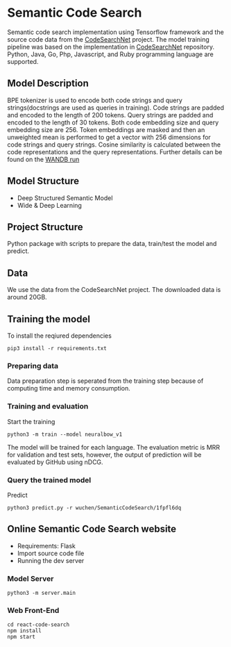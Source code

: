 # Semantic Code Search
Semantic code search implementation using Tensorflow framework and the source code data from the [CodeSearchNet]() project. The model training pipeline was based on the implementation in [CodeSearchNet]() repository. Python, Java, Go, Php, Javascript, and Ruby programming language are supported.

## Model Description
BPE tokenizer is used to encode both code strings and query strings(docstrings are used as queries in training). Code strings are padded and encoded to the length of 200 tokens. Query strings are padded and encoded to the length of 30 tokens. Both code embedding size and query embedding size are 256. Token embeddings are masked and then an unweighted mean is performed to get a vector with 256 dimensions for code strings and query strings. Cosine similarity is calculated between the code representations and the query representations. Further details can be found on the [WANDB run]()

## Model Structure
- Deep Structured Semantic Model
- Wide & Deep Learning

## Project Structure
Python package with scripts to prepare the data, train/test the model and predict.

## Data
We use the data from the CodeSearchNet project. The downloaded data is around 20GB.

## Training the model
To install the reqiured dependencies
```
pip3 install -r requirements.txt
```
### Preparing data
Data preparation step is seperated from the training step because of computing time and memory consumption.

### Training and evaluation
Start the training
```
python3 -m train --model neuralbow_v1
```
The model will be trained for each language. The evaluation metric is MRR for validation and test sets, however, the output of prediction will be evaluated by GitHub using nDCG.

### Query the trained model
Predict
```
python3 predict.py -r wuchen/SemanticCodeSearch/1fpfl6dq
```

## Online Semantic Code Search website
- Requirements: Flask <!--, ElasticSearch -->
- Import source code file
- Running the dev server
### Model Server
```
python3 -m server.main
```
### Web Front-End
```
cd react-code-search
npm install
npm start
```
<!--
### ElasticSearch
Check index
```
curl -X GET 'http://localhost:9200/_cat/indices?v'
```
-->
